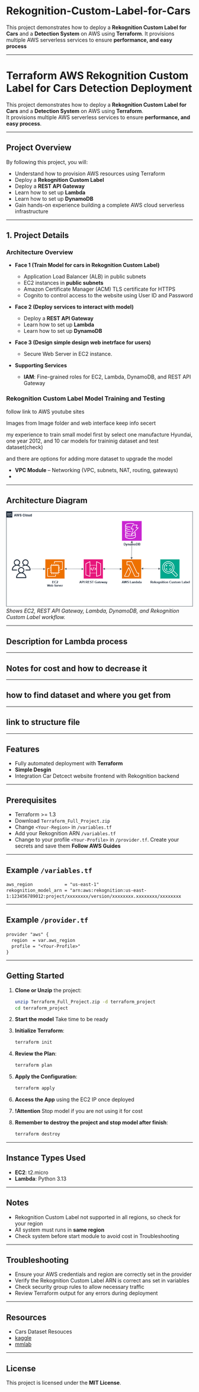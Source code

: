 # Rekognition-Custom-Label-for-Cars
This project demonstrates how to deploy a **Rekognition Custom Label for Cars** and a **Detection System** on AWS using **Terraform**.   It provisions multiple AWS serverless services to ensure **performance, and easy process**

---

# Terraform AWS Rekognition Custom Label for Cars Detection Deployment

This project demonstrates how to deploy a **Rekognition Custom Label for Cars** and a **Detection System** on AWS using **Terraform**.  
It provisions multiple AWS serverless services to ensure **performance, and easy process**.

---

## Project Overview

By following this project, you will:

- Understand how to provision AWS resources using Terraform  
- Deploy a **Rekognition Custom Label** 
- Deploy a **REST API Gateway**
- Learn how to set up **Lambda** 
- Learn how to set up **DynamoDB** 
- Gain hands-on experience building a complete AWS cloud serverless infrastructure  

---

## 1. Project Details

### Architecture Overview
- **Face 1 (Train Model for cars in Rekognition Custom Label)**  
  - Application Load Balancer (ALB) in public subnets  
  - EC2 instances in **public subnets**   
  - Amazon Certificate Manager (ACM) TLS certificate for HTTPS  
  - Cognito to control access to the website using User ID and Password

- **Face 2 (Deploy services to interact with model)**  
  - Deploy a **REST API Gateway**
  - Learn how to set up **Lambda** 
  - Learn how to set up **DynamoDB**   

- **Face 3 (Design simple design web inetrface for users)**  
  - Secure Web Server in EC2 instance. 
  
- **Supporting Services**  
  - **IAM**: Fine-grained roles for EC2, Lambda, DynamoDB, and REST API Gateway    

### Rekognition Custom Label Model Training and Testing

follow link to AWS youtube sites

Images from Image folder and web interface keep info secert

my experience to train small model first by select one manufacture Hyundai, one year 2012, and 10 car models for traininig dataset and test dataset(check)

and there are options for adding more dataset to upgrade the model

- **VPC Module** – Networking (VPC, subnets, NAT, routing, gateways)  
- 
---


## Architecture Diagram

![AWS Architecture Diagram](./Project-Diagram.png)  
*Shows EC2, REST API Gateway, Lambda, DynamoDB, and Rekognition Custom Label  workflow.*

---

## Description for Lambda process

---

## Notes for cost and how to decrease it

---

## how to find dataset and where you get from

---

## link to structure file

---

## Features

- Fully automated deployment with **Terraform**  
- **Simple Desgin** 
- Integration Car Detcect website frontend with Rekognition backend  

---

## Prerequisites

- Terraform >= 1.3  
- Download `Terraform_Full_Project.zip`
- Change `<Your-Region>` in `/variables.tf`
- Add your Rekognition ARN `/variables.tf`
- Change to your profile `<Your-Profile>` in `/provider.tf`. Create your secrets and save them **Follow AWS Guides**  

---

## Example `/variables.tf`

```hcl
aws_region            = "us-east-1"
rekognition_model_arn = "arn:aws:rekognition:us-east-1:123456789012:project/xxxxxxxx/version/xxxxxxxx.xxxxxxxx/xxxxxxxx
```

---

## Example `/provider.tf`

```hcl
provider "aws" {
  region  = var.aws_region
  profile = "<Your-Profile>"
}
```

---

## Getting Started

1. **Clone or Unzip** the project:
   ```bash
   unzip Terraform_Full_Project.zip -d terraform_project
   cd terraform_project
   ```

2. **Start the model**
   Take time to be ready

3. **Initialize Terraform**:
   ```bash
   terraform init
   ```

4. **Review the Plan**:
   ```bash
   terraform plan
   ```

5. **Apply the Configuration**:
   ```bash
   terraform apply
   ```

6. **Access the App** using the EC2 IP once deployed

7. **!Attention** Stop model if you are not using it for cost 

8. **Remember to destroy the project and stop model after finish**:
   ```bash
   terraform destroy
   ```

---

## Instance Types Used

- **EC2**: t2.micro
- **Lambda**: Python 3.13

---

## Notes

- Rekognition Custom Label not supported in all regions, so check for your region  
- All system must runs in **same region** 
- Check system before start module to avoid cost in Troubleshooting

---

## Troubleshooting

- Ensure your AWS credentials and region are correctly set in the provider
- Verify the Rekognition Custom Label ARN is correct ans set in variables
- Check security group rules to allow necessary traffic
- Review Terraform output for any errors during deployment

---

## Resources

- Cars Dataset Resouces
- [kaggle](https://www.kaggle.com/datasets)
- [mmlab](https://mmlab.ie.cuhk.edu.hk/)

---

## License

This project is licensed under the **MIT License**.  
